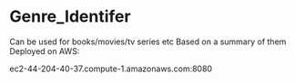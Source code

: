 # Genre_Identifer
Can be used for books/movies/tv series etc Based on a summary of them Deployed on AWS:

ec2-44-204-40-37.compute-1.amazonaws.com:8080
